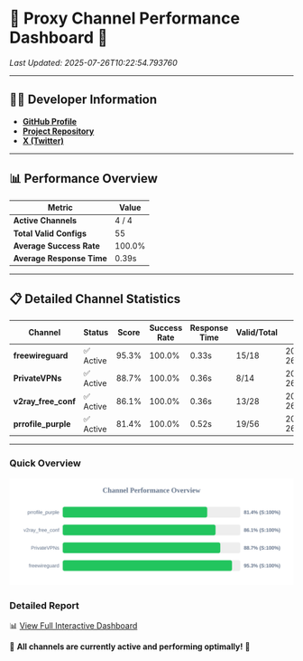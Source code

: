 # 🌟 Proxy Channel Performance Dashboard 🌟

_Last Updated: 2025-07-26T10:22:54.793760_

---

## 👩‍💻 Developer Information

- **[GitHub Profile](https://github.com/4n0nymou3)**  
- **[Project Repository](https://github.com/4n0nymou3/multi-proxy-config-fetcher)**  
- **[X (Twitter)](https://x.com/4n0nymou3)**  

---

## 📊 Performance Overview

| Metric                | Value       |
|-----------------------|-------------|
| **Active Channels**   | 4 / 4       |
| **Total Valid Configs** | 55          |
| **Average Success Rate** | 100.0%      |
| **Average Response Time** | 0.39s       |

---

## 📋 Detailed Channel Statistics

| Channel          | Status     | Score  | Success Rate | Response Time | Valid/Total | Last Success               |
|------------------|------------|--------|--------------|---------------|-------------|----------------------------|
| **freewireguard**  | ✅ Active  | 95.3%  | 100.0% | 0.33s         | 15/18       | 2025-07-26T10:22:54.792383 |
| **PrivateVPNs**  | ✅ Active  | 88.7%  | 100.0% | 0.36s         | 8/14       | 2025-07-26T10:22:54.430819 |
| **v2ray_free_conf**  | ✅ Active  | 86.1%  | 100.0% | 0.36s         | 13/28       | 2025-07-26T10:22:54.023270 |
| **prrofile_purple**  | ✅ Active  | 81.4%  | 100.0% | 0.52s         | 19/56       | 2025-07-26T10:22:53.617466 |

---

### Quick Overview
<div align="center">
  <a href="https://raw.githubusercontent.com/nullluser/NullRepo/refs/heads/main/assets/channel_stats_chart.svg">
    <img src="https://raw.githubusercontent.com/nullluser/NullRepo/refs/heads/main/assets/channel_stats_chart.svg" alt="Source Performance Statistics" width="800">
  </a>
</div>

### Detailed Report
📊 [View Full Interactive Dashboard](https://htmlpreview.github.io/?https://github.com/nullluser/NullRepo/blob/main/assets/performance_report.html)

🎉 **All channels are currently active and performing optimally!** 🎉
